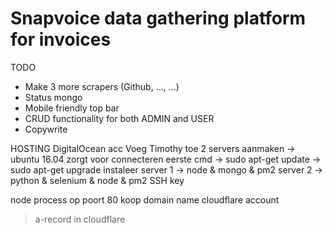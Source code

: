 # Snapvoice data gathering platform for invoices  

TODO  
- Make 3 more scrapers (Github, ..., ...)
- Status mongo 
- Mobile friendly top bar
- CRUD functionality for both ADMIN and USER
- Copywrite


HOSTING
DigitalOcean acc
Voeg Timothy toe
2 servers aanmaken -> ubuntu 16.04 
zorgt voor connecteren
eerste cmd -> sudo apt-get update -> sudo apt-get upgrade
instaleer server 1 -> node & mongo & pm2 server 2 -> python & selenium & node & pm2
SSH key

node process op poort 80
koop domain name
cloudflare account
>a-record in cloudflare
